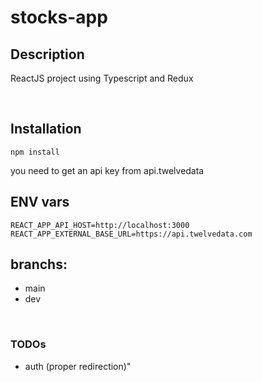 # stocks-app

## Description

ReactJS project using Typescript and Redux

</br>

## Installation

```
npm install
```

you need to get an api key from api.twelvedata

## ENV vars

```
REACT_APP_API_HOST=http://localhost:3000
REACT_APP_EXTERNAL_BASE_URL=https://api.twelvedata.com
```

## branchs:

- main
- dev

 </br>

### TODOs

- auth (proper redirection)"
